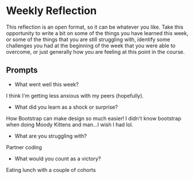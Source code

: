 # Weekly Reflection
This reflection is an open format, so it can be whatever you like. Take this opportunity to write a bit on some of the things you have learned this week, or some of the things that you are still struggling with, identify some challenges you had at the beginning of the week that you were able to overcome, or just generally how you are feeling at this point in the course.

## Prompts
- What went well this week?

I think I'm getting less anxious with my peers (hopefully).

- What did you learn as a shock or surprise?

How Bootstrap can make design so much easier! I didn't know bootstrap when doing Moody Kittens and man...I wish I had lol.

- What are you struggling with?

Partner coding

- What would you count as a victory?

Eating lunch with a couple of cohorts

